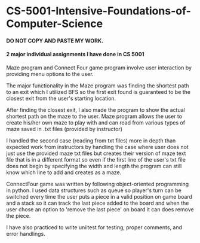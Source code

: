 # CS-5001-Intensive-Foundations-of-Computer-Science
#### DO NOT COPY AND PASTE MY WORK.
#### 2 major individual assignments I have done in CS 5001
Maze program and Connect Four game program involve user interaction by providing menu options to the user.


The major functionality in the Maze program was finding the shortest path to an exit which I utilized BFS
so the first exit found is guaranteed to be the closest exit from the user's starting location.

After finding the closest exit, I also made the program to show the actual shortest path on the maze to the user.
Maze program allows the user to create his/her own maze to play with and can read from various types of maze saved in .txt files (provided by instructor)

I handled the second case (reading from txt files) more in depth than expected work from instructors by handling the case where
user does not just use the provided maze txt files but creates their version of maze text file that is in a different format so
even if the first line of the user's txt file does not begin by specifying the width and length the program can still know which line
to add and creates as a maze.

ConnectFour game was written by following object-oriented programming in python.
I used data structures such as queue so player's turn can be switched every time the user puts a piece
in a valid position on game board and a stack so it can track the last piece added to the board and
when the user chose an option to 'remove the last piece' on board it can does remove the piece.

I have also practiced to write uniitest for testing, proper comments, and error handlings.
